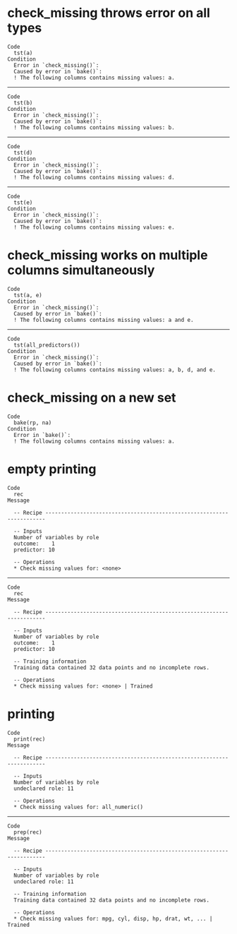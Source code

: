 # check_missing throws error on all types

    Code
      tst(a)
    Condition
      Error in `check_missing()`:
      Caused by error in `bake()`:
      ! The following columns contains missing values: a.

---

    Code
      tst(b)
    Condition
      Error in `check_missing()`:
      Caused by error in `bake()`:
      ! The following columns contains missing values: b.

---

    Code
      tst(d)
    Condition
      Error in `check_missing()`:
      Caused by error in `bake()`:
      ! The following columns contains missing values: d.

---

    Code
      tst(e)
    Condition
      Error in `check_missing()`:
      Caused by error in `bake()`:
      ! The following columns contains missing values: e.

# check_missing works on multiple columns simultaneously

    Code
      tst(a, e)
    Condition
      Error in `check_missing()`:
      Caused by error in `bake()`:
      ! The following columns contains missing values: a and e.

---

    Code
      tst(all_predictors())
    Condition
      Error in `check_missing()`:
      Caused by error in `bake()`:
      ! The following columns contains missing values: a, b, d, and e.

# check_missing on a new set

    Code
      bake(rp, na)
    Condition
      Error in `bake()`:
      ! The following columns contains missing values: a.

# empty printing

    Code
      rec
    Message
      
      -- Recipe ----------------------------------------------------------------------
      
      -- Inputs 
      Number of variables by role
      outcome:    1
      predictor: 10
      
      -- Operations 
      * Check missing values for: <none>

---

    Code
      rec
    Message
      
      -- Recipe ----------------------------------------------------------------------
      
      -- Inputs 
      Number of variables by role
      outcome:    1
      predictor: 10
      
      -- Training information 
      Training data contained 32 data points and no incomplete rows.
      
      -- Operations 
      * Check missing values for: <none> | Trained

# printing

    Code
      print(rec)
    Message
      
      -- Recipe ----------------------------------------------------------------------
      
      -- Inputs 
      Number of variables by role
      undeclared role: 11
      
      -- Operations 
      * Check missing values for: all_numeric()

---

    Code
      prep(rec)
    Message
      
      -- Recipe ----------------------------------------------------------------------
      
      -- Inputs 
      Number of variables by role
      undeclared role: 11
      
      -- Training information 
      Training data contained 32 data points and no incomplete rows.
      
      -- Operations 
      * Check missing values for: mpg, cyl, disp, hp, drat, wt, ... | Trained

